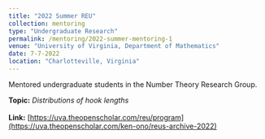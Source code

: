 ```yaml
---
title: "2022 Summer REU"
collection: mentoring
type: "Undergraduate Research"
permalink: /mentoring/2022-summer-mentoring-1
venue: "University of Virginia, Department of Mathematics"
date: 7-7-2022
location: "Charlotteville, Virginia"
---
```


Mentored undergraduate students in the Number Theory Research Group.

**Topic:** *Distributions of hook lengths* <br><br>
**Link:** [https://uva.theopenscholar.com/reu/program](https://uva.theopenscholar.com/ken-ono/reus-archive-2022)

<!--
Heading 1
======

Heading 2
======

Heading 3
======
-->




